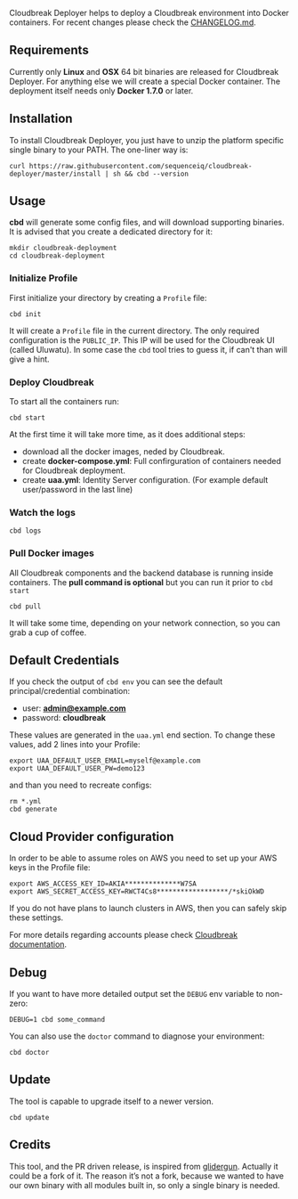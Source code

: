 Cloudbreak Deployer helps to deploy a Cloudbreak environment into Docker containers.
For recent changes please check the [CHANGELOG.md](https://github.com/sequenceiq/cloudbreak-deployer/blob/master/CHANGELOG.md).

## Requirements

Currently only **Linux** and **OSX** 64 bit binaries are released for Cloudbreak Deployer. For anything else we will create a special Docker container.
The deployment itself needs only **Docker 1.7.0** or later.

## Installation

To install Cloudbreak Deployer, you just have to unzip the platform specific
single binary to your PATH. The one-liner way is:

```
curl https://raw.githubusercontent.com/sequenceiq/cloudbreak-deployer/master/install | sh && cbd --version
```

## Usage

**cbd** will generate some config files, and will download supporting binaries. It is
advised that you create a dedicated directory for it:

```
mkdir cloudbreak-deployment
cd cloudbreak-deployment
```

### Initialize Profile
First initialize your directory by creating a `Profile` file:

```
cbd init
```
It will create a `Profile` file in the current directory. The only required
configuration is the `PUBLIC_IP`. This IP will be used for the Cloudbreak UI
(called Uluwatu). In some case the `cbd` tool tries to guess it, if can't than will give a hint.


### Deploy Cloudbreak

To start all the containers run:

```
cbd start
```

At the first time it will take more time, as it does additional steps:
- download all the docker images, neded by Cloudbreak.
- create **docker-compose.yml**: Full confirguration of containers needed for Cloudbreak deployment.
- create **uaa.yml**: Identity Server configuration. (For example default user/password in the last line)

### Watch the logs

```
cbd logs
```

### Pull Docker images

All Cloudbreak components and the backend database is running inside containers.
The **pull command is optional** but you can run it prior to `cbd start`

```
cbd pull
```

It will take some time, depending on your network connection, so you can grab a cup of coffee.


## Default Credentials

If you check the output of `cbd env` you can see the default principal/credential combination:
- user: **admin@example.com**
- password: **cloudbreak**

These values are generated in the `uaa.yml` end section. To change these values, add 2 lines into your Profile:

```
export UAA_DEFAULT_USER_EMAIL=myself@example.com
export UAA_DEFAULT_USER_PW=demo123
```
and than you need to recreate configs:
```
rm *.yml
cbd generate
```

## Cloud Provider configuration

In order to be able to assume roles on AWS you need to set up your AWS keys in the Profile file:
```
export AWS_ACCESS_KEY_ID=AKIA**************W7SA
export AWS_SECRET_ACCESS_KEY=RWCT4Cs8******************/*skiOkWD
```
If you do not have plans to launch clusters in AWS, then you can safely skip these settings.

For more details regarding accounts please check [Cloudbreak documentation](http://sequenceiq.com/cloudbreak/#accounts).


## Debug

If you want to have more detailed output set the `DEBUG` env variable to non-zero:

```
DEBUG=1 cbd some_command
```

You can also use the `doctor` command to diagnose your environment:

```
cbd doctor
```

## Update

The tool is capable to upgrade itself to a newer version.

```
cbd update
```

## Credits

This tool, and the PR driven release, is inspired from [glidergun](https://github.com/gliderlabs/glidergun). Actually it
could be a fork of it. The reason it’s not a fork, because we wanted to have our own binary with all modules
built in, so only a single binary is needed.
